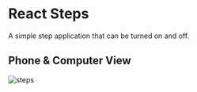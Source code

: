 # React Steps
A simple step application that can be turned on and off.

## Phone & Computer View
![steps](https://github.com/MetinKb/react-steps/assets/114526516/4155ce13-0bc9-497e-bedc-f1f520aa29f3)
